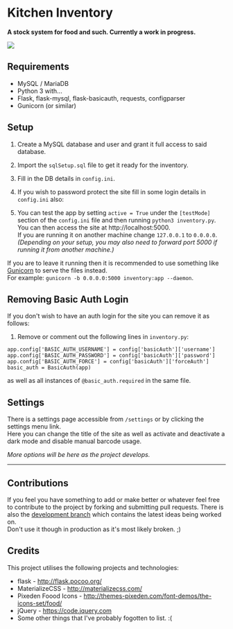 # Kitchen Inventory

**A stock system for food and such. Currently a work in progress.**  


![](https://i.imgur.com/4YBlx2e.png)

## Requirements
- MySQL / MariaDB
- Python 3 with...
- Flask, flask-mysql, flask-basicauth, requests, configparser
- Gunicorn (or similar)

## Setup
1. Create a MySQL database and user and grant it full access to said database.
2. Import the `sqlSetup.sql` file to get it ready for the inventory.
3. Fill in the DB details in `config.ini`.  
4. If you wish to password protect the site fill in some login details in `config.ini` also:

5. You can test the app by setting `active = True` under the `[testMode]` section of the `config.ini` file and then running `python3 inventory.py`.  
You can then access the site at http://localhost:5000.  
If you are running it on another machine change `127.0.0.1` to `0.0.0.0`.  
_(Depending on your setup, you may also need to forward port 5000 if running it from another machine.)_

If you are to leave it running then it is recommended to use something like [Gunicorn](https://gunicorn.org/) to serve the files instead.  
For example: `gunicorn -b 0.0.0.0:5000 inventory:app --daemon`.

## Removing Basic Auth Login
If you don't wish to have an auth login for the site you can remove it as follows:  
1. Remove or comment out the following lines in `inventory.py`:  
```
app.config['BASIC_AUTH_USERNAME'] = config['basicAuth']['username']
app.config['BASIC_AUTH_PASSWORD'] = config['basicAuth']['password']
app.config['BASIC_AUTH_FORCE'] = config['basicAuth']['forceAuth']
basic_auth = BasicAuth(app)
```  
as well as all instances of `@basic_auth.required` in the same file.

## Settings
There is a settings page accessible from `/settings` or by clicking the settings menu link.  
Here you can change the title of the site as well as activate and deactivate a dark mode and disable manual barcode usage.  

_More options will be here as the project develops._

---

## Contributions
If you feel you have something to add or make better or whatever feel free to contribute to the project by forking and submitting pull requests. There is also the [development branch](https://github.com/fuzzymannerz/Kitchen-Inventory/tree/development) which contains the latest ideas being worked on.  
Don't use it though in production as it's most likely broken. ;)

## Credits
This project utilises the following projects and technologies:
- flask - http://flask.pocoo.org/
- MaterializeCSS - http://materializecss.com/
- Pixeden Foood Icons - http://themes-pixeden.com/font-demos/the-icons-set/food/
- jQuery - https://code.jquery.com
- Some other things that I've probably fogotten to list. :(
